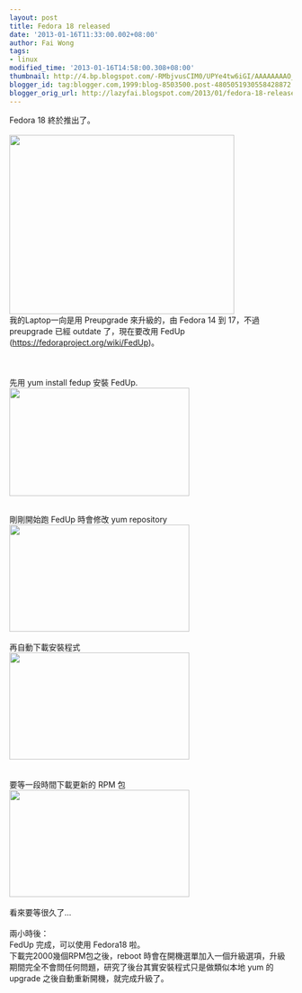 ```yaml
---
layout: post
title: Fedora 18 released
date: '2013-01-16T11:33:00.002+08:00'
author: Fai Wong
tags:
- linux
modified_time: '2013-01-16T14:58:00.308+08:00'
thumbnail: http://4.bp.blogspot.com/-RMbjvusCIM0/UPYe4tw6iGI/AAAAAAAAO_E/DnXD-5B6iiQ/s72-c/%E8%9E%A2%E5%B9%95%E6%88%AA%E5%9C%96%E5%AD%98%E7%82%BA+2013-01-16+11:14:41.png
blogger_id: tag:blogger.com,1999:blog-8503500.post-4805051930558428872
blogger_orig_url: http://lazyfai.blogspot.com/2013/01/fedora-18-released.html
---
```


Fedora 18 終於推出了。<br /><br /><img border="0" height="318" src="http://fedoraproject.org/static/images/f18_fpo_screenshot.png" width="400" /><br />我的Laptop一向是用 Preupgrade 來升級的，由 Fedora 14 到 17，不過 preupgrade 已經 outdate 了，現在要改用 FedUp (<a href="https://fedoraproject.org/wiki/FedUp">https://fedoraproject.org/wiki/FedUp</a>)。<br /><br /><a name='more'></a><br /><br />先用 yum install fedup 安裝 FedUp.<br /><a href="http://4.bp.blogspot.com/-RMbjvusCIM0/UPYe4tw6iGI/AAAAAAAAO_E/DnXD-5B6iiQ/s1600/%E8%9E%A2%E5%B9%95%E6%88%AA%E5%9C%96%E5%AD%98%E7%82%BA+2013-01-16+11:14:41.png" imageanchor="1" style="clear: left; margin-bottom: 1em; margin-right: 1em; text-align: center;"><img border="0" height="192" src="http://4.bp.blogspot.com/-RMbjvusCIM0/UPYe4tw6iGI/AAAAAAAAO_E/DnXD-5B6iiQ/s320/%E8%9E%A2%E5%B9%95%E6%88%AA%E5%9C%96%E5%AD%98%E7%82%BA+2013-01-16+11:14:41.png" width="320" /></a><br /><div class="separator" style="clear: both; text-align: center;"><br /></div>剛剛開始跑 FedUp 時會修改 yum repository<br /><a href="http://3.bp.blogspot.com/-Wb_cyc-pE60/UPYe4r_H-HI/AAAAAAAAO-8/amuNsq2Mdl8/s1600/%E8%9E%A2%E5%B9%95%E6%88%AA%E5%9C%96%E5%AD%98%E7%82%BA+2013-01-16+11:17:57.png" imageanchor="1" style="clear: left; margin-bottom: 1em; margin-right: 1em; text-align: center;"><img border="0" height="190" src="http://3.bp.blogspot.com/-Wb_cyc-pE60/UPYe4r_H-HI/AAAAAAAAO-8/amuNsq2Mdl8/s320/%E8%9E%A2%E5%B9%95%E6%88%AA%E5%9C%96%E5%AD%98%E7%82%BA+2013-01-16+11:17:57.png" width="320" /></a><br /><br />再自動下載安裝程式<br /><a href="http://1.bp.blogspot.com/-cvXQ9Xd5-RA/UPYe4tXARzI/AAAAAAAAO_A/fvNqwQbhXAw/s1600/%E8%9E%A2%E5%B9%95%E6%88%AA%E5%9C%96%E5%AD%98%E7%82%BA+2013-01-16+11:19:18.png" imageanchor="1" style="clear: left; margin-bottom: 1em; margin-right: 1em; text-align: center;"><img border="0" height="190" src="http://1.bp.blogspot.com/-cvXQ9Xd5-RA/UPYe4tXARzI/AAAAAAAAO_A/fvNqwQbhXAw/s320/%E8%9E%A2%E5%B9%95%E6%88%AA%E5%9C%96%E5%AD%98%E7%82%BA+2013-01-16+11:19:18.png" width="320" /></a><br /><br /><br />要等一段時間下載更新的 RPM 包<br /><a href="http://2.bp.blogspot.com/-Cj2IgjSxyeQ/UPYe5sfJUaI/AAAAAAAAO_M/slQnvARmGUU/s1600/%E8%9E%A2%E5%B9%95%E6%88%AA%E5%9C%96%E5%AD%98%E7%82%BA+2013-01-16+11:26:45.png" imageanchor="1" style="clear: left; margin-bottom: 1em; margin-right: 1em; text-align: center;"><img border="0" height="190" src="http://2.bp.blogspot.com/-Cj2IgjSxyeQ/UPYe5sfJUaI/AAAAAAAAO_M/slQnvARmGUU/s320/%E8%9E%A2%E5%B9%95%E6%88%AA%E5%9C%96%E5%AD%98%E7%82%BA+2013-01-16+11:26:45.png" width="320" /></a><br /><br />看來要等很久了...<br /><br />兩小時後：<br />FedUp 完成，可以使用&nbsp;Fedora18 啦。<br />下載完2000幾個RPM包之後，reboot 時會在開機選單加入一個升級選項，升級期間完全不會問任何問題，研究了後台其實安裝程式只是做類似本地 yum 的 upgrade 之後自動重新開機，就完成升級了。<br /><br />